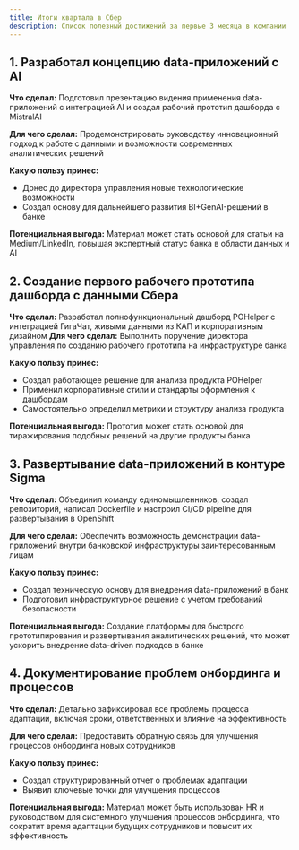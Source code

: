 ```yaml
---
title: Итоги квартала в Сбер
description: Список полезный достижений за первые 3 месяца в компании
---
```


## 1. Разработал концепцию data-приложений с AI

**Что сделал:** Подготовил презентацию видения применения data-приложений с интеграцией AI и создал рабочий прототип дашборда с MistralAI

**Для чего сделал:** Продемонстрировать руководству инновационный подход к работе с данными и возможности современных аналитических решений

**Какую пользу принес:**
- Донес до директора управления новые технологические возможности
- Создал основу для дальнейшего развития BI+GenAI-решений в банке

**Потенциальная выгода:** Материал может стать основой для статьи на Medium/LinkedIn, повышая экспертный статус банка в области данных и AI

## 2. Создание первого рабочего прототипа дашборда с данными Сбера

**Что сделал:** Разработал полнофункциональный дашборд POHelper с интеграцией ГигаЧат, живыми данными из КАП и корпоративным дизайном
**Для чего сделал:** Выполнить поручение директора управления по созданию рабочего прототипа на инфраструктуре банка

**Какую пользу принес:**
- Создал работающее решение для анализа продукта POHelper
- Применил корпоративные стили и стандарты оформления к дашбордам
- Самостоятельно определил метрики и структуру анализа продукта

**Потенциальная выгода:** Прототип может стать основой для тиражирования подобных решений на другие продукты банка


## 3. Развертывание data-приложений в контуре Sigma

**Что сделал:** Объединил команду единомышленников, создал репозиторий, написал Dockerfile и настроил CI/CD pipeline для развертывания в OpenShift

**Для чего сделал:** Обеспечить возможность демонстрации data-приложений внутри банковской инфраструктуры заинтересованным лицам

**Какую пользу принес:**
- Создал техническую основу для внедрения data-приложений в банк
- Подготовил инфраструктурное решение с учетом требований безопасности

**Потенциальная выгода:** Создание платформы для быстрого прототипирования и развертывания аналитических решений, что может ускорить внедрение data-driven подходов в банке



## 4. Документирование проблем онбординга и процессов

**Что сделал:** Детально зафиксировал все проблемы процесса адаптации, включая сроки, ответственных и влияние на эффективность

**Для чего сделал:** Предоставить обратную связь для улучшения процессов онбординга новых сотрудников

**Какую пользу принес:**
- Создал структурированный отчет о проблемах адаптации
- Выявил ключевые точки для улучшения процессов

**Потенциальная выгода:** Материал может быть использован HR и руководством для системного улучшения процессов онбординга, что сократит время адаптации будущих сотрудников и повысит их эффективность
